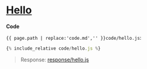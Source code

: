 # [Hello](code.zip)

**Code**

`{{ page.path | replace:'code.md','' }}code/hello.js`:

```js
{% include_relative code/hello.js %}
```

> Response: [response/hello.js](response/hello.js)
